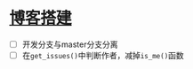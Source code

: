 # [博客搭建](https://github.com/HuJJ-NB/gitblog/issues/11)

- [ ] 开发分支与master分支分离
- [ ] 在`get_issues()`中判断作者，减掉`is_me()`函数
